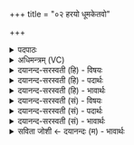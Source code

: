 +++
title = "०२ हरयो धूमकेतवो"

+++
<details><summary>पदपाठः</summary>

हर॑यः। धू॒मके॑तव॒ इति॑ धू॒मऽके॑तवः। वात॑जूता॒ इति वात॑ऽजूताः। उप॑। द्यवि॑। यत॑न्ते। वृथ॑क्। अ॒ग्नयः॑। २।
</details>

<details><summary>अधिमन्त्रम् (VC)</summary>

- अग्नयो देवताः
- विश्वरूप ऋषिः
- गायत्री
- षड्जः
</details>

<details><summary>दयानन्द-सरस्वती (हि) - विषयः</summary>

फिर उसी विषय को अगले मन्त्र में कहा है ॥
</details>

<details><summary>दयानन्द-सरस्वती (हि) - पदार्थः</summary>

पदार्थान्वयभाषाः -  हे मनुष्यो ! जो (धूमकेतवः) जिनका जतानेवाला धूम ही पताका के तुल्य है (वातजूताः) वायु से तेज को प्राप्त हुए ((हरयः) हरणशील (अग्नयः) पावक (वृथक्) नाना प्रकार से (द्यवि) प्रकाश के निमित्त (उप, यतन्ते) यत्न करते हैं, उनको कार्य्यसिद्धि के अर्थ उपयोग में लाओ ॥२ ॥
</details>

<details><summary>दयानन्द-सरस्वती (हि) - भावार्थः</summary>

भावार्थभाषाः -  हे मनुष्यो ! जिनका धूम ज्ञान कराने और वायु जलानेवाला है और जिनमें हरणशीलता वर्त्तमान है, वे अग्नि हैं, ऐसा जानो ॥२ ॥
</details>

<details><summary>दयानन्द-सरस्वती (सं) - विषयः</summary>

पुनस्तमेव विषयमाह ॥
</details>

<details><summary>दयानन्द-सरस्वती (सं) - पदार्थः</summary>

पदार्थान्वयभाषाः -  हे मनुष्याः ! ये धूमकेतवो वातजूता हरयोऽग्नयो वृथग् द्यवि उप यतन्ते, तान् कार्य्यसिद्धये संप्रयुङ्ग्ध्वम् ॥२ ॥
</details>

<details><summary>दयानन्द-सरस्वती (सं) - भावार्थः</summary>

भावार्थभाषाः -  हे मनुष्याः ! येषां धूमो विज्ञापको वायुः प्रदीपको हरणशीलता च येषु वर्त्तते, तेऽग्नयः सन्तीति विजानीत ॥२ ॥
</details>

<details><summary>सविता जोशी ← दयानन्दः (म) - भावार्थः</summary>

भावार्थभाषाः -  हे माणसांनो ! धूर म्हणजे ज्याच्या पताकाच आहेत व वायूमुळे जो गतिमान असून, ज्वलनशील आहे, तसेच नाशही करणरा आहे असा तो अग्नीच असतो हे जाणा.
</details>